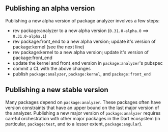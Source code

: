 ## Publishing an alpha version

Publishing a new alpha version of package analyzer involves a few steps:
- rev package:analyzer to a new alpha version (`0.31.0-alpha.0` ==> `0.31.0-alpha.1`)
- rev package:front_end to a new alpha version; update it's version of package:kernel (see the next line)
- rev package:kernel to a new alpha version; update it's version of package:front_end
- update the kernel and front_end version in `package:analyzer`'s pubspec
- commit a CL with the above changes
- publish `package:analyzer`, `package:kernel`, and `package:front_end`

## Publishing a new stable version

Many packages depend on `package:analyzer`. These packages often have version constraints that have an upper bound on the last major version of the analyzer. Publishing a new major version of `package:analyzer` requires careful orchestration with other major packages in the Dart ecosystem (in particular, `package:test`, and to a lesser extent, `package:angular`).
